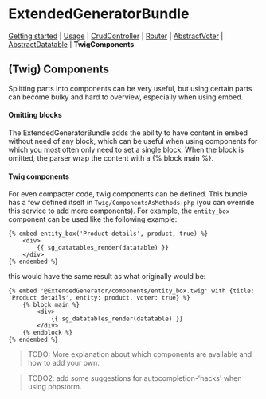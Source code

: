 ExtendedGeneratorBundle
=====================
 
[Getting started](getting_started.md#ExtendedGeneratorBundle)
| [Usage](usage.md#ExtendedGeneratorBundle)
| [CrudController](CrudController.md#ExtendedGeneratorBundle)
| [Router](Router.md#ExtendedGeneratorBundle)
| [AbstractVoter](AbstractVoter.md#ExtendedGeneratorBundle)
| [AbstractDatatable](AbstractDatatable.md#ExtendedGeneratorBundle)
| **TwigComponents**

## (Twig) Components

Splitting parts into components can be very useful, but using certain parts can become bulky and hard to overview,
especially when using embed.


#### Omitting blocks
The ExtendedGeneratorBundle adds the ability to have content in embed without need of any block, which can be useful when using
components for which you most often only need to set a single block. When the block is omitted, the parser wrap the content
with a {% block main %}. 

#### Twig components
For even compacter code, twig components can be defined. This bundle has a few defined itself in 
`Twig/ComponentsAsMethods.php` (you can override this service to add more components).
For example, the `entity_box` component can be used like the following example:

````twig
{% embed entity_box('Product details', product, true) %}
    <div>
        {{ sg_datatables_render(datatable) }}
    </div>
{% endembed %}
````

this would have the same result as what originally would be:

````twig
{% embed '@ExtendedGenerator/components/entity_box.twig' with {title: 'Product details', entity: product, voter: true} %}
    {% block main %}
        <div>
            {{ sg_datatables_render(datatable) }}
        </div>
    {% endblock %}
{% endembed %}
````

> TODO: More explanation about which components
> are available and how to add your own.

> TODO2: add some suggestions for autocompletion-'hacks' when
> using phpstorm. 